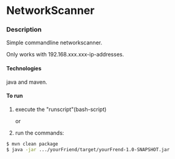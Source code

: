 # NetworkScanner

### Description
Simple commandline networkscanner.
 
 
Only works with 192.168.xxx.xxx-ip-addresses.



#### Technologies
java and maven.


#### To run

1. execute the "runscript"(bash-script)

    or

2. run the commands:

```sh
$ mvn clean package
$ java -jar .../yourFriend/target/yourFrend-1.0-SNAPSHOT.jar
```


